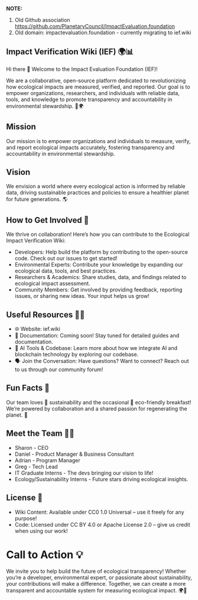 **NOTE:** 
1. Old Github association https://github.com/PlanetaryCouncil/ImpactEvaluation.foundation
2. Old domain: impactevaluation.foundation - currently migrating to ief.wiki

## Impact Verification Wiki (IEF) 🌍📊

Hi there 👋
Welcome to the Impact Evaluation Foundation (IEF)! 

We are a collaborative, open-source platform dedicated to revolutionizing how ecological impacts are measured, verified, and reported. Our goal is to empower organizations, researchers, and individuals with reliable data, tools, and knowledge to promote transparency and accountability in environmental stewardship. 🌱🌍

## Mission
Our mission is to empower organizations and individuals to measure, verify, and report ecological impacts accurately, fostering transparency and accountability in environmental stewardship.

## Vision
We envision a world where every ecological action is informed by reliable data, driving sustainable practices and policies to ensure a healthier planet for future generations. 🌎

## How to Get Involved 🌈
We thrive on collaboration! Here’s how you can contribute to the Ecological Impact Verification Wiki:

- Developers: Help build the platform by contributing to the open-source code. Check out our issues to get started!
- Environmental Experts: Contribute your knowledge by expanding our ecological data, tools, and best practices.
- Researchers & Academics: Share studies, data, and findings related to ecological impact assessment.
- Community Members: Get involved by providing feedback, reporting issues, or sharing new ideas. Your input helps us grow!

## Useful Resources 👩‍💻

- 🌐 Website: ief.wiki
- 📜 Documentation: Coming soon! Stay tuned for detailed guides and documentation.
- 🤖 AI Tools & Codebase: Learn more about how we integrate AI and blockchain technology by exploring our codebase.
- 🗣️ Join the Conversation: Have questions? Want to connect? Reach out to us through our community forum!

## Fun Facts 🍿

Our team loves 🌿 sustainability and the occasional 🌱 eco-friendly breakfast!
We’re powered by collaboration and a shared passion for regenerating the planet. 💪

## Meet the Team 🙋‍♀️
- Sharon - CEO
- Daniel - Product Manager & Business Consultant
- Adrian - Program Manager
- Greg - Tech Lead
- IT Graduate Interns - The devs bringing our vision to life!
- Ecology/Sustainability Interns - Future stars driving ecological insights.

## License 📜
- Wiki Content: Available under CC0 1.0 Universal – use it freely for any purpose!
- Code: Licensed under CC BY 4.0 or Apache License 2.0 – give us credit when using our work!

# Call to Action 💡
We invite you to help build the future of ecological transparency! Whether you’re a developer, environmental expert, or passionate about sustainability, your contributions will make a difference. Together, we can create a more transparent and accountable system for measuring ecological impact. 🌍💪
